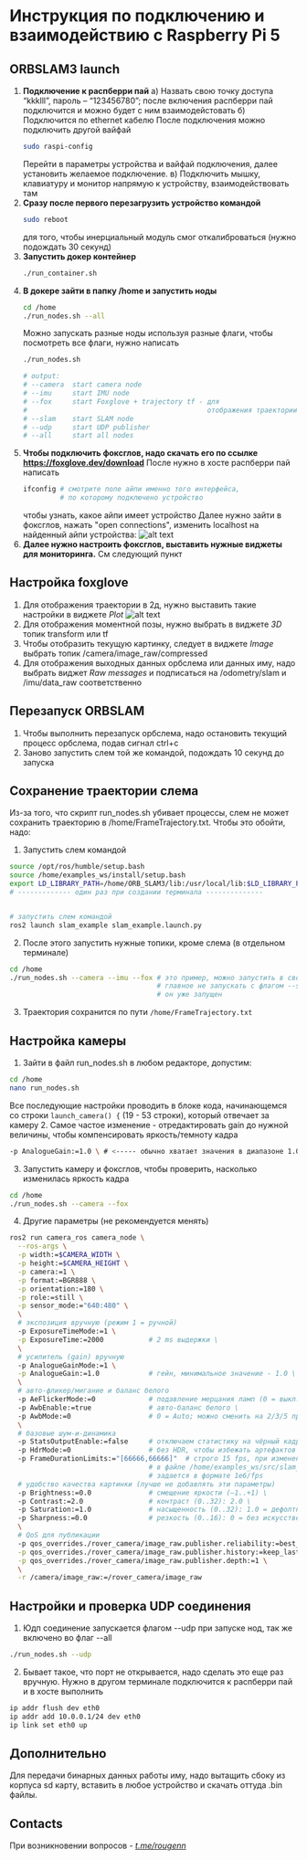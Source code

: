 # Инструкция по подключению и взаимодействию с Raspberry Pi 5
## ORBSLAM3 launch
1.	**Подключение к распберри пай**
    а) Назвать свою точку доступа “kkklll”, пароль – “123456780”; после включения распберри пай подключится и можно будет с ним взаимодейстовать
    б) Подключится по ethernet кабелю
        После подключения можно подключить другой вайфай
    ```bash
    sudo raspi-config
    ```
    Перейти в параметры устройства и вайфай подключения, далее установить желаемое подключение.
    в) Подключить мышку, клавиатуру и монитор напрямую к устройству, взаимодействовать там
2.  **Сразу после первого перезагрузить устройство командой**
    ```bash
    sudo reboot
    ```
    для того, чтобы инерциальный модуль смог откалиброваться (нужно подождать 30 секунд)
3. **Запустить докер контейнер**
    ```bash
    ./run_container.sh
    ```
4. **В докере зайти в папку /home и запустить ноды**
    ```bash
    cd /home
    ./run_nodes.sh --all
    ```
    Можно запускать разные ноды используя разные флаги, чтобы посмотреть все флаги, нужно написать
    ```bash
    ./run_nodes.sh

    # output:
    # --camera  start camera node
    # --imu     start IMU node
    # --fox     start Foxglove + trajectory tf - для 
    #                                            отображения траектории в фоксглов
    # --slam    start SLAM node
    # --udp     start UDP publisher
    # --all     start all nodes
    ```
5. **Чтобы подключить фоксглов, надо скачать его по ссылке https://foxglove.dev/download**
    После нужно в хосте распберри пай написать
    ```bash
    ifconfig # смотрите поле айпи именно того интерфейса,
             # по которому подключено устройство
    ```
    чтобы узнать, какое айпи имеет устройство
    Далее нужно зайти в фоксглов, нажать "open connections", изменить localhost на найденный айпи устройства:
    ![alt text](image.png)
6. **Далее нужно настроить фоксглов, выставить нужные виджеты для мониторинга.** 
    См следующий пункт

## Настройка foxglove
1. Для отображения траектории в 2д, нужно выставить такие настройки в виджете *Plot*
![alt text](image-1.png)
2. Для отображения моментной позы, нужно выбрать в виджете *3D* топик transform или tf
3. Чтобы отобразить текущую картинку, следует в виджете *Image* выбрать топик /camera/image_raw/compressed
4. Для отображения выходных данных орбслема или данных иму, надо выбрать виджет *Raw messages* и подписаться на /odometry/slam и /imu/data_raw соответственно

## Перезапуск ORBSLAM
1. Чтобы выполнить перезапуск орбслема, надо остановить текущий процесс орбслема, подав сигнал ctrl+c
2. Заново запустить слем той же командой, подождать 10 секунд до запуска

## Сохранение траектории слема
Из-за того, что скрипт run_nodes.sh убивает процессы, слем не может сохранить траекторию в /home/FrameTrajectory.txt. Чтобы это обойти, надо:
1. Запустить слем командой 
```bash
source /opt/ros/humble/setup.bash
source /home/examples_ws/install/setup.bash
export LD_LIBRARY_PATH=/home/ORB_SLAM3/lib:/usr/local/lib:$LD_LIBRARY_PATH
# ------------- один раз при создании терминала --------------


# запустить слем командой
ros2 launch slam_example slam_example.launch.py
```
2. После этого запустить нужные топики, кроме слема (в отдельном терминале)
```bash
cd /home 
./run_nodes.sh --camera --imu --fox # это пример, можно запустить в своей конфигурации,
                                    # главное не запускать с флагом --slam, тк  
                                    # он уже запущен
```
3. Траектория сохранится по пути `/home/FrameTrajectory.txt`


## Настройка камеры
1. Зайти в файл run_nodes.sh в любом редакторе, допустим:
```bash
cd /home
nano run_nodes.sh
```
Все последующие настройки проводить в блоке кода, начинающемся со строки `launch_camera() {` (19 - 53 строки), который отвечает за камеру
2. Самое частое изменение - отредактировать gain до нужной величины, чтобы компенсировать яркость/темноту кадра
```bash
-p AnalogueGain:=1.0 \ # <----- обычно хватает значения в диапазоне 1.0-6.0
```
3. Запустить камеру и фоксглов, чтобы проверить, насколько изменилась яркость кадра
```bash
cd /home
./run_nodes.sh --camera --fox
```
4. Другие параметры (не рекомендуется менять)
```bash
ros2 run camera_ros camera_node \
  --ros-args \
  -p width:=$CAMERA_WIDTH \
  -p height:=$CAMERA_HEIGHT \
  -p camera:=1 \
  -p format:=BGR888 \
  -p orientation:=180 \
  -p role:=still \
  -p sensor_mode:="640:480" \
  \
  # экспозиция вручную (режим 1 = ручной)
  -p ExposureTimeMode:=1 \
  -p ExposureTime:=2000           # 2 ms выдержки \
  \
  # усилитель (gain) вручную
  -p AnalogueGainMode:=1 \
  -p AnalogueGain:=1.0            # гейн, минимальное значение - 1.0 \
  \
  # авто-фликер/мигание и баланс белого
  -p AeFlickerMode:=0             # подавление мерцания ламп (0 = выкл.) \
  -p AwbEnable:=true              # авто-баланс белого \
  -p AwbMode:=0                   # 0 = Auto; можно сменить на 2/3/5 при не-Auto \
  \
  # базовые шум-и-динамика
  -p StatsOutputEnable:=false     # отключаем статистику на чёрный кадр \
  -p HdrMode:=0                   # без HDR, чтобы избежать артефактов \
  -p FrameDurationLimits:="[66666,66666]"  # строго 15 fps, при изменении нужно менять \
                                  # в файле /home/examples_ws/src/slam_example/config/camera_and_slam_settings.yaml \
                                  # задается в формате 1e6/fps
  # удобство качества картинки (лучше не добавлять эти параметры)
  -p Brightness:=0.0              # смещение яркости (–1..+1) \
  -p Contrast:=2.0                # контраст (0..32): 2.0 \
  -p Saturation:=1.0              # насыщенность (0..32): 1.0 = дефолтное цветопередача \
  -p Sharpness:=0.0               # резкость (0..16): 0 = без искусственного шумоподъёма \
  \
  # QoS для публикации
  -p qos_overrides./rover_camera/image_raw.publisher.reliability:=best_effort \
  -p qos_overrides./rover_camera/image_raw.publisher.history:=keep_last \
  -p qos_overrides./rover_camera/image_raw.publisher.depth:=1 \
  \
  -r /camera/image_raw:=/rover_camera/image_raw

```

## Настройки и проверка UDP соединения
1. Юдп соединение запускается флагом --udp при запуске нод, так же включено во флаг --all
```bash
./run_nodes.sh --udp
```
2. Бывает такое, что порт не открывается, надо сделать это еще раз вручную.
    Нужно в другом терминале подключится к распберри пай и в хосте выполнить
```bash
ip addr flush dev eth0
ip addr add 10.0.0.1/24 dev eth0
ip link set eth0 up
```

## Дополнительно
Для передачи бинарных данных работы иму, надо вытащить сбоку из корпуса sd карту, вставить в любое устройство и скачать оттуда .bin файлы.


## Contacts
При возникновении вопросов - *[t.me/rougenn](https://t.me/rougenn)* 
